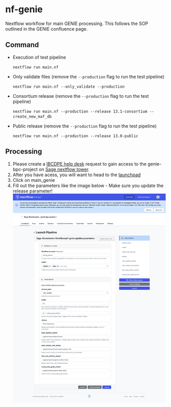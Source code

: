 # nf-genie
Nextflow workflow for main GENIE processing.  This follows the SOP outlined in the GENIE confluence page.


## Command

* Execution of test pipeline

    ```
    nextflow run main.nf
    ```

* Only validate files (remove the `--production` flag to run the test pipeline)

    ```
    nextflow run main.nf --only_validate --production
    ```

* Consortium release (remove the `--production` flag to run the test pipeline)

    ```
    nextflow run main.nf --production --release 13.1-consortium --create_new_maf_db
    ```

* Public release (remove the `--production` flag to run the test pipeline)

    ```
    nextflow run main.nf --production --release 13.0-public
    ```


## Processing

1. Please create a [IBCDPE help desk](https://sagebionetworks.jira.com/servicedesk/customer/portal/5) request to gain access to the genie-bpc-project on [Sage nextflow tower](https://tower.sagebionetworks.org/login).
1. After you have acess, you will want to head to the [launchpad](https://tower.sagebionetworks.org/orgs/Sage-Bionetworks/workspaces/genie-bpc-project/launchpad)
1. Click on main_genie
1. Fill out the parameters like the image below - Make sure you update the release parameter! ![launch_nf.png](img/launch_nf.png)
